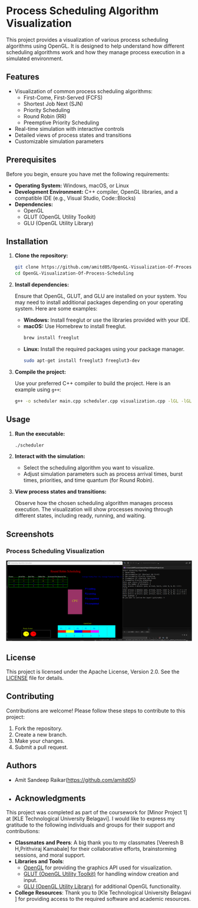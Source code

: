 
# Process Scheduling Algorithm Visualization

This project provides a visualization of various process scheduling algorithms using OpenGL. It is designed to help understand how different scheduling algorithms work and how they manage process execution in a simulated environment.

## Features

- Visualization of common process scheduling algorithms:
  - First-Come, First-Served (FCFS)
  - Shortest Job Next (SJN)
  - Priority Scheduling
  - Round Robin (RR)
  - Preemptive Priority Scheduling
- Real-time simulation with interactive controls
- Detailed views of process states and transitions
- Customizable simulation parameters

## Prerequisites

Before you begin, ensure you have met the following requirements:

- **Operating System:** Windows, macOS, or Linux
- **Development Environment:** C++ compiler, OpenGL libraries, and a compatible IDE (e.g., Visual Studio, Code::Blocks)
- **Dependencies:** 
  - OpenGL
  - GLUT (OpenGL Utility Toolkit)
  - GLU (OpenGL Utility Library)

## Installation

1. **Clone the repository:**

    ```sh
    git clone https://github.com/amitd05/OpenGL-Visualization-Of-Process-Scheduling.git
    cd OpenGL-Visualization-Of-Process-Scheduling
    ```

2. **Install dependencies:**

   Ensure that OpenGL, GLUT, and GLU are installed on your system. You may need to install additional packages depending on your operating system. Here are some examples:

   - **Windows:** Install freeglut or use the libraries provided with your IDE.
   - **macOS:** Use Homebrew to install freeglut.
     ```sh
     brew install freeglut
     ```
   - **Linux:** Install the required packages using your package manager.
     ```sh
     sudo apt-get install freeglut3 freeglut3-dev
     ```

3. **Compile the project:**

   Use your preferred C++ compiler to build the project. Here is an example using `g++`:
   
   ```sh
   g++ -o scheduler main.cpp scheduler.cpp visualization.cpp -lGL -lGLU -lglut
   ```

## Usage

1. **Run the executable:**

    ```sh
    ./scheduler
    ```

2. **Interact with the simulation:**

   - Select the scheduling algorithm you want to visualize.
   - Adjust simulation parameters such as process arrival times, burst times, priorities, and time quantum (for Round Robin).

3. **View process states and transitions:**

   Observe how the chosen scheduling algorithm manages process execution. The visualization will show processes moving through different states, including ready, running, and waiting.

## Screenshots



### Process Scheduling Visualization

![Process Scheduling](process-scheduling.png)

## License

This project is licensed under the Apache License, Version 2.0. See the [LICENSE](LICENSE) file for details.

## Contributing

Contributions are welcome! Please follow these steps to contribute to this project:

1. Fork the repository.
2. Create a new branch.
3. Make your changes.
4. Submit a pull request.

## Authors

- Amit Sandeep Raikar(https://github.com/amitd05)

- ## Acknowledgments

This project was completed as part of the coursework for [Minor Project 1] at [KLE Technological University Belagavi]. I would like to express my gratitude to the following individuals and groups for their support and contributions:
- **Classmates and Peers**: A big thank you to my classmates [Veeresh B H,Prithviraj Kamabale] for their collaborative efforts, brainstorming sessions, and moral support.
- **Libraries and Tools**: 
  - [OpenGL](https://www.opengl.org/) for providing the graphics API used for visualization.
  - [GLUT (OpenGL Utility Toolkit)](https://www.opengl.org/resources/libraries/glut/) for handling window creation and input.
  - [GLU (OpenGL Utility Library)](https://www.opengl.org/resources/libraries/glu/) for additional OpenGL functionality.
- **College Resources**: Thank you to [Kle Technological University Belagavi ] for providing access to the required software and academic resources.








